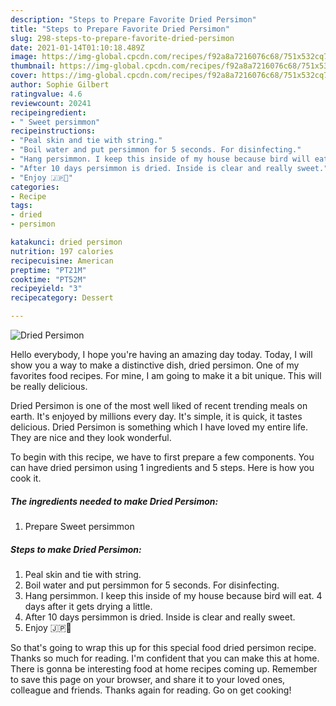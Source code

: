 ```yaml
---
description: "Steps to Prepare Favorite Dried Persimon"
title: "Steps to Prepare Favorite Dried Persimon"
slug: 298-steps-to-prepare-favorite-dried-persimon
date: 2021-01-14T01:10:18.489Z
image: https://img-global.cpcdn.com/recipes/f92a8a7216076c68/751x532cq70/dried-persimon-recipe-main-photo.jpg
thumbnail: https://img-global.cpcdn.com/recipes/f92a8a7216076c68/751x532cq70/dried-persimon-recipe-main-photo.jpg
cover: https://img-global.cpcdn.com/recipes/f92a8a7216076c68/751x532cq70/dried-persimon-recipe-main-photo.jpg
author: Sophie Gilbert
ratingvalue: 4.6
reviewcount: 20241
recipeingredient:
- " Sweet persimmon"
recipeinstructions:
- "Peal skin and tie with string."
- "Boil water and put persimmon for 5 seconds. For disinfecting."
- "Hang persimmon. I keep this inside of my house because bird will eat. 4 days after it gets drying a little."
- "After 10 days persimmon is dried. Inside is clear and really sweet."
- "Enjoy 🇯🇵🥰"
categories:
- Recipe
tags:
- dried
- persimon

katakunci: dried persimon 
nutrition: 197 calories
recipecuisine: American
preptime: "PT21M"
cooktime: "PT52M"
recipeyield: "3"
recipecategory: Dessert

---
```



![Dried Persimon](https://img-global.cpcdn.com/recipes/f92a8a7216076c68/751x532cq70/dried-persimon-recipe-main-photo.jpg)

Hello everybody, I hope you're having an amazing day today. Today, I will show you a way to make a distinctive dish, dried persimon. One of my favorites food recipes. For mine, I am going to make it a bit unique. This will be really delicious.

Dried Persimon is one of the most well liked of recent trending meals on earth. It's enjoyed by millions every day. It's simple, it is quick, it tastes delicious. Dried Persimon is something which I have loved my entire life. They are nice and they look wonderful.




To begin with this recipe, we have to first prepare a few components. You can have dried persimon using 1 ingredients and 5 steps. Here is how you cook it.

<!--inarticleads1-->

##### The ingredients needed to make Dried Persimon:

1. Prepare  Sweet persimmon




<!--inarticleads2-->

##### Steps to make Dried Persimon:

1. Peal skin and tie with string.
1. Boil water and put persimmon for 5 seconds. For disinfecting.
1. Hang persimmon. I keep this inside of my house because bird will eat. 4 days after it gets drying a little.
1. After 10 days persimmon is dried. Inside is clear and really sweet.
1. Enjoy 🇯🇵🥰




So that's going to wrap this up for this special food dried persimon recipe. Thanks so much for reading. I'm confident that you can make this at home. There is gonna be interesting food at home recipes coming up. Remember to save this page on your browser, and share it to your loved ones, colleague and friends. Thanks again for reading. Go on get cooking!
